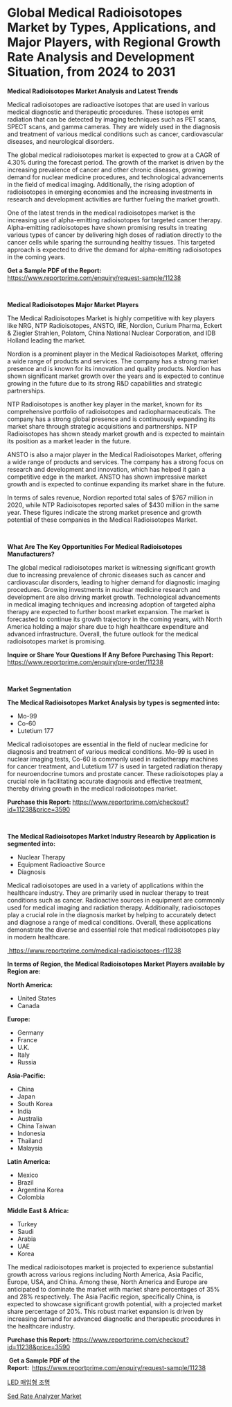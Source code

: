 <p><h1>Global Medical Radioisotopes Market by Types, Applications, and Major Players, with Regional Growth Rate Analysis and Development Situation, from 2024 to 2031</h1></p><p><strong>Medical Radioisotopes Market Analysis and Latest Trends</strong></p>
<p><p>Medical radioisotopes are radioactive isotopes that are used in various medical diagnostic and therapeutic procedures. These isotopes emit radiation that can be detected by imaging techniques such as PET scans, SPECT scans, and gamma cameras. They are widely used in the diagnosis and treatment of various medical conditions such as cancer, cardiovascular diseases, and neurological disorders.</p><p>The global medical radioisotopes market is expected to grow at a CAGR of 4.30% during the forecast period. The growth of the market is driven by the increasing prevalence of cancer and other chronic diseases, growing demand for nuclear medicine procedures, and technological advancements in the field of medical imaging. Additionally, the rising adoption of radioisotopes in emerging economies and the increasing investments in research and development activities are further fueling the market growth.</p><p>One of the latest trends in the medical radioisotopes market is the increasing use of alpha-emitting radioisotopes for targeted cancer therapy. Alpha-emitting radioisotopes have shown promising results in treating various types of cancer by delivering high doses of radiation directly to the cancer cells while sparing the surrounding healthy tissues. This targeted approach is expected to drive the demand for alpha-emitting radioisotopes in the coming years.</p></p>
<p><strong>Get a Sample PDF of the Report:&nbsp;</strong> <a href="https://www.reportprime.com/enquiry/request-sample/11238">https://www.reportprime.com/enquiry/request-sample/11238</a></p>
<p>&nbsp;</p>
<p><strong>Medical Radioisotopes Major Market Players</strong></p>
<p><p>The Medical Radioisotopes Market is highly competitive with key players like NRG, NTP Radioisotopes, ANSTO, IRE, Nordion, Curium Pharma, Eckert & Ziegler Strahlen, Polatom, China National Nuclear Corporation, and IDB Holland leading the market. </p><p>Nordion is a prominent player in the Medical Radioisotopes Market, offering a wide range of products and services. The company has a strong market presence and is known for its innovation and quality products. Nordion has shown significant market growth over the years and is expected to continue growing in the future due to its strong R&D capabilities and strategic partnerships.</p><p>NTP Radioisotopes is another key player in the market, known for its comprehensive portfolio of radioisotopes and radiopharmaceuticals. The company has a strong global presence and is continuously expanding its market share through strategic acquisitions and partnerships. NTP Radioisotopes has shown steady market growth and is expected to maintain its position as a market leader in the future.</p><p>ANSTO is also a major player in the Medical Radioisotopes Market, offering a wide range of products and services. The company has a strong focus on research and development and innovation, which has helped it gain a competitive edge in the market. ANSTO has shown impressive market growth and is expected to continue expanding its market share in the future.</p><p>In terms of sales revenue, Nordion reported total sales of $767 million in 2020, while NTP Radioisotopes reported sales of $430 million in the same year. These figures indicate the strong market presence and growth potential of these companies in the Medical Radioisotopes Market.</p></p>
<p>&nbsp;</p>
<p><strong>What Are The Key Opportunities For Medical Radioisotopes Manufacturers?</strong></p>
<p><p>The global medical radioisotopes market is witnessing significant growth due to increasing prevalence of chronic diseases such as cancer and cardiovascular disorders, leading to higher demand for diagnostic imaging procedures. Growing investments in nuclear medicine research and development are also driving market growth. Technological advancements in medical imaging techniques and increasing adoption of targeted alpha therapy are expected to further boost market expansion. The market is forecasted to continue its growth trajectory in the coming years, with North America holding a major share due to high healthcare expenditure and advanced infrastructure. Overall, the future outlook for the medical radioisotopes market is promising.</p></p>
<p><strong>Inquire or Share Your Questions If Any Before Purchasing This Report:</strong> <a href="https://www.reportprime.com/enquiry/pre-order/11238">https://www.reportprime.com/enquiry/pre-order/11238</a></p>
<p>&nbsp;</p>
<p><strong>Market Segmentation</strong></p>
<p><strong>The Medical Radioisotopes Market Analysis by types is segmented into:</strong></p>
<p><ul><li>Mo-99</li><li>Co-60</li><li>Lutetium 177</li></ul></p>
<p><p>Medical radioisotopes are essential in the field of nuclear medicine for diagnosis and treatment of various medical conditions. Mo-99 is used in nuclear imaging tests, Co-60 is commonly used in radiotherapy machines for cancer treatment, and Lutetium 177 is used in targeted radiation therapy for neuroendocrine tumors and prostate cancer. These radioisotopes play a crucial role in facilitating accurate diagnosis and effective treatment, thereby driving growth in the medical radioisotopes market.</p></p>
<p><strong>Purchase this Report:&nbsp;</strong><a href="https://www.reportprime.com/checkout?id=11238&price=3590">https://www.reportprime.com/checkout?id=11238&price=3590</a></p>
<p>&nbsp;</p>
<p><strong>The Medical Radioisotopes Market Industry Research by Application is segmented into:</strong></p>
<p><ul><li>Nuclear Therapy</li><li>Equipment Radioactive Source</li><li>Diagnosis</li></ul></p>
<p><p>Medical radioisotopes are used in a variety of applications within the healthcare industry. They are primarily used in nuclear therapy to treat conditions such as cancer. Radioactive sources in equipment are commonly used for medical imaging and radiation therapy. Additionally, radioisotopes play a crucial role in the diagnosis market by helping to accurately detect and diagnose a range of medical conditions. Overall, these applications demonstrate the diverse and essential role that medical radioisotopes play in modern healthcare.</p></p>
<p><a href="https://www.reportprime.com/medical-radioisotopes-r11238">&nbsp;https://www.reportprime.com/medical-radioisotopes-r11238</a></p>
<p><strong>In terms of Region, the Medical Radioisotopes Market Players available by Region are:</strong></p>
<p>
    <p> <strong> North America: </strong>
        <ul>
            <li>United States</li>
            <li>Canada</li>
        </ul>
        </p> 
    <p> <strong> Europe: </strong>
        <ul>
            <li>Germany</li>
            <li>France</li>
            <li>U.K.</li>
            <li>Italy</li>
            <li>Russia</li>
        </ul>
        </p> 
    <p> <strong> Asia-Pacific: </strong>
        <ul>
            <li>China</li>
            <li>Japan</li>
            <li>South Korea</li>
            <li>India</li>
            <li>Australia</li>
            <li>China Taiwan</li>
            <li>Indonesia</li>
            <li>Thailand</li>
            <li>Malaysia</li>
        </ul>
        </p> 
    <p> <strong> Latin America: </strong>
        <ul>
            <li>Mexico</li>
            <li>Brazil</li>
            <li>Argentina Korea</li>
            <li>Colombia</li>
        </ul>
        </p> 
    <p> <strong> Middle East & Africa: </strong>
        <ul>
            <li>Turkey</li>
            <li>Saudi</li>
            <li>Arabia</li>
            <li>UAE</li>
            <li>Korea</li>
        </ul>
    </p>
    </p>
<p><p>The medical radioisotopes market is projected to experience substantial growth across various regions including North America, Asia Pacific, Europe, USA, and China. Among these, North America and Europe are anticipated to dominate the market with market share percentages of 35% and 28% respectively. The Asia Pacific region, specifically China, is expected to showcase significant growth potential, with a projected market share percentage of 20%. This robust market expansion is driven by increasing demand for advanced diagnostic and therapeutic procedures in the healthcare industry.</p></p>
<p><strong>Purchase this Report: </strong><a href="https://www.reportprime.com/checkout?id=11238&price=3590">https://www.reportprime.com/checkout?id=11238&price=3590</a></p>
<p>&nbsp;<strong>Get a Sample PDF of the Report:&nbsp;&nbsp;</strong><a href="https://www.reportprime.com/enquiry/request-sample/11238">https://www.reportprime.com/enquiry/request-sample/11238</a></p>
<p><strong></strong></p>
<p><p><a href="https://github.com/iansanftyord09878/Market-Research-Report-List-1/blob/main/317250923986.md">LED 매입형 조명</a></p><p><a href="https://github.com/Alonsoolds3wq1d81czn8rbol/Market-Research-Report-List-2/blob/main/sed-rate-analyzer-market.md">Sed Rate Analyzer Market</a></p></p>
